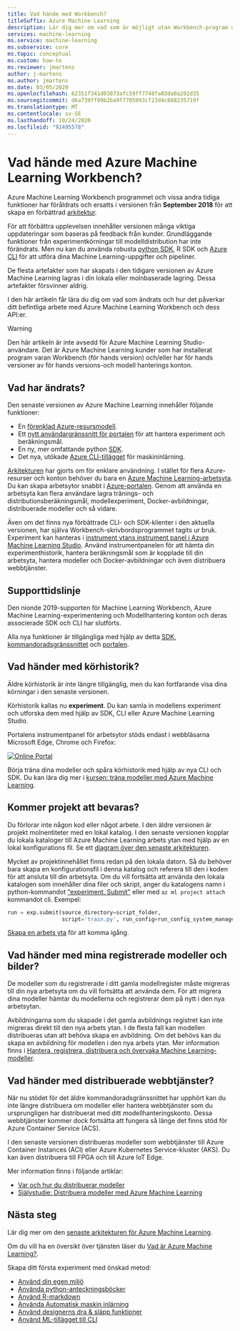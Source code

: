 ```yaml
---
title: Vad hände med Workbench?
titleSuffix: Azure Machine Learning
description: Lär dig mer om vad som är möjligt utan Workbench-program och vad som stöds av tids linjen.
services: machine-learning
ms.service: machine-learning
ms.subservice: core
ms.topic: conceptual
ms.custom: how-to
ms.reviewer: jmartens
author: j-martens
ms.author: jmartens
ms.date: 03/05/2020
ms.openlocfilehash: 62351f341d03873afc59ff7748fa03da0a202d35
ms.sourcegitcommit: d6a739ff99b2ba9f7705993cf23d4c668235719f
ms.translationtype: MT
ms.contentlocale: sv-SE
ms.lasthandoff: 10/24/2020
ms.locfileid: "92495578"
---
```

# <a name="what-happened-to-azure-machine-learning-workbench"></a>Vad hände med Azure Machine Learning Workbench?

Azure Machine Learning Workbench programmet och vissa andra tidiga funktioner har föråldrats och ersatts i versionen från **September 2018** för att skapa en förbättrad [arkitektur](concept-azure-machine-learning-architecture.md).

För att förbättra upplevelsen innehåller versionen många viktiga uppdateringar som baseras på feedback från kunder. Grundläggande funktioner från experimentkörningar till modelldistribution har inte förändrats. Men nu kan du använda robusta <a href="https://docs.microsoft.com/python/api/overview/azure/ml/intro?view=azure-ml-py" target="_blank">python SDK</a>, R SDK och [Azure CLI](reference-azure-machine-learning-cli.md) för att utföra dina Machine Learning-uppgifter och pipeliner.

De flesta artefakter som har skapats i den tidigare versionen av Azure Machine Learning lagras i din lokala eller molnbaserade lagring. Dessa artefakter försvinner aldrig.

I den här artikeln får lära du dig om vad som ändrats och hur det påverkar ditt befintliga arbete med Azure Machine Learning Workbench och dess API:er.

>[!Warning]
>Den här artikeln är inte avsedd för Azure Machine Learning Studio-användare. Det är Azure Machine Learning kunder som har installerat program varan Workbench (för hands version) och/eller har för hands versioner av för hands versions-och modell hanterings konton.


## <a name="what-changed"></a>Vad har ändrats?

Den senaste versionen av Azure Machine Learning innehåller följande funktioner:
+ En [förenklad Azure-resursmodell](concept-azure-machine-learning-architecture.md).
+ Ett [nytt användargränssnitt för portalen](how-to-track-experiments.md) för att hantera experiment och beräkningsmål.
+ En ny, mer omfattande python <a href="https://docs.microsoft.com/python/api/overview/azure/ml/intro?view=azure-ml-py" target="_blank">SDK</a>.
+ Det nya, utökade [Azure CLI-tillägget](reference-azure-machine-learning-cli.md) för maskininlärning.

[Arkitekturen](concept-azure-machine-learning-architecture.md) har gjorts om för enklare användning. I stället för flera Azure-resurser och konton behöver du bara en [Azure Machine Learning-arbetsyta](concept-workspace.md). Du kan skapa arbetsytor snabbt i [Azure-portalen](how-to-manage-workspace.md). Genom att använda en arbetsyta kan flera användare lagra tränings- och distributionsberäkningsmål, modellexperiment, Docker-avbildningar, distribuerade modeller och så vidare.

Även om det finns nya förbättrade CLI- och SDK-klienter i den aktuella versionen, har själva Workbench-skrivbordsprogrammet tagits ur bruk. Experiment kan hanteras i [instrument ytans instrument panel i Azure Machine Learning Studio](how-to-monitor-view-training-logs.md#view-the-experiment-in-the-web-portal). Använd instrumentpanelen för att hämta din experimenthistorik, hantera beräkningsmål som är kopplade till din arbetsyta, hantera modeller och Docker-avbildningar och även distribuera webbtjänster.

<a name="timeline"></a>

## <a name="support-timeline"></a>Supporttidslinje

Den nionde 2019-supporten för Machine Learning Workbench, Azure Machine Learning-experimentering och Modellhantering konton och deras associerade SDK och CLI har slutförts.

Alla nya funktioner är tillgängliga med hjälp av detta <a href="https://docs.microsoft.com/python/api/overview/azure/ml/intro?view=azure-ml-py" target="_blank">SDK</a>, [kommandoradsgränssnittet](reference-azure-machine-learning-cli.md) och [portalen](how-to-manage-workspace.md).

## <a name="what-about-run-histories"></a>Vad händer med körhistorik?

Äldre körhistorik är inte längre tillgänglig, men du kan fortfarande visa dina körningar i den senaste versionen.

Körhistorik kallas nu **experiment**. Du kan samla in modellens experiment och utforska dem med hjälp av SDK, CLI eller Azure Machine Learning Studio.

Portalens instrumentpanel för arbetsytor stöds endast i webbläsarna Microsoft Edge, Chrome och Firefox:

[![Online Portal](./media/overview-what-happened-to-workbench/image001.png)](./media/overview-what-happened-to-workbench/image001.png#lightbox)

Börja träna dina modeller och spåra körhistorik med hjälp av nya CLI och SDK. Du kan lära dig mer i [kursen: träna modeller med Azure Machine Learning](tutorial-train-models-with-aml.md).

## <a name="will-projects-persist"></a>Kommer projekt att bevaras?

Du förlorar inte någon kod eller något arbete. I den äldre versionen är projekt molnentiteter med en lokal katalog. I den senaste versionen kopplar du lokala kataloger till Azure Machine Learning arbets ytan med hjälp av en lokal konfigurations fil. Se ett [diagram över den senaste arkitekturen](concept-azure-machine-learning-architecture.md).

Mycket av projektinnehållet finns redan på den lokala datorn. Så du behöver bara skapa en konfigurationsfil i denna katalog och referera till den i koden för att ansluta till din arbetsyta. Om du vill fortsätta att använda den lokala katalogen som innehåller dina filer och skript, anger du katalogens namn i python-kommandot ["experiment. Submit"](https://docs.microsoft.com/python/api/azureml-core/azureml.core.experiment.experiment?view=azure-ml-py&preserve-view=true) eller med `az ml project attach` kommandot cli.  Exempel:
```python
run = exp.submit(source_directory=script_folder,
                 script='train.py', run_config=run_config_system_managed)
```

[Skapa en arbets yta](how-to-manage-workspace.md) för att komma igång.

## <a name="what-about-my-registered-models-and-images"></a>Vad händer med mina registrerade modeller och bilder?

De modeller som du registrerade i ditt gamla modellregister måste migreras till din nya arbetsyta om du vill fortsätta att använda dem. För att migrera dina modeller hämtar du modellerna och registrerar dem på nytt i den nya arbetsytan.

Avbildningarna som du skapade i det gamla avbildnings registret kan inte migreras direkt till den nya arbets ytan. I de flesta fall kan modellen distribueras utan att behöva skapa en avbildning. Om det behövs kan du skapa en avbildning för modellen i den nya arbets ytan. Mer information finns i [Hantera, registrera, distribuera och övervaka Machine Learning-modeller](concept-model-management-and-deployment.md).

## <a name="what-about-deployed-web-services"></a>Vad händer med distribuerade webbtjänster?

När nu stödet för det äldre kommandoradsgränssnittet har upphört kan du inte längre distribuera om modeller eller hantera webbtjänster som du ursprungligen har distribuerat med ditt modellhanteringskonto. Dessa webbtjänster kommer dock fortsätta att fungera så länge det finns stöd för Azure Container Service (ACS).

I den senaste versionen distribueras modeller som webbtjänster till Azure Container Instances (ACI) eller Azure Kubernetes Service-kluster (AKS). Du kan även distribuera till FPGA och till Azure IoT Edge.

Mer information finns i följande artiklar:
+ [Var och hur du distribuerar modeller](how-to-deploy-and-where.md)
+ [Självstudie: Distribuera modeller med Azure Machine Learning](tutorial-deploy-models-with-aml.md)

## <a name="next-steps"></a>Nästa steg

Lär dig mer om den [senaste arkitekturen för Azure Machine Learning](concept-azure-machine-learning-architecture.md).

Om du vill ha en översikt över tjänsten läser du [Vad är Azure Machine Learning?](overview-what-is-azure-ml.md).

Skapa ditt första experiment med önskad metod:

  + [Använd din egen miljö](tutorial-1st-experiment-sdk-setup-local.md)
  + [Använda python-anteckningsböcker](tutorial-1st-experiment-sdk-setup.md)
  + [Använd R-markdown](tutorial-1st-r-experiment.md) 
  + [Använda Automatisk maskin inlärning](tutorial-designer-automobile-price-train-score.md) 
  + [Använd designerns dra & släpp funktioner](tutorial-first-experiment-automated-ml.md) 
  + [Använd ML-tillägget till CLI](tutorial-train-deploy-model-cli.md)
